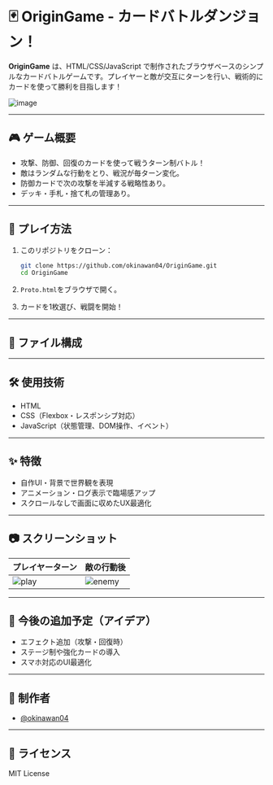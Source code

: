 # 🃏 OriginGame - カードバトルダンジョン！

**OriginGame** は、HTML/CSS/JavaScript で制作されたブラウザベースのシンプルなカードバトルゲームです。プレイヤーと敵が交互にターンを行い、戦術的にカードを使って勝利を目指します！

![image](https://github.com/user-attachments/assets/dcb30484-c7b6-4e0d-89c0-0eeb7d05628c)


---

## 🎮 ゲーム概要

- 攻撃、防御、回復のカードを使って戦うターン制バトル！
- 敵はランダムな行動をとり、戦況が毎ターン変化。
- 防御カードで次の攻撃を半減する戦略性あり。
- デッキ・手札・捨て札の管理あり。

---

## 🚀 プレイ方法

1. このリポジトリをクローン：
    ```bash
    git clone https://github.com/okinawan04/OriginGame.git
    cd OriginGame
    ```

2. `Proto.html`をブラウザで開く。

3. カードを1枚選び、戦闘を開始！

---

## 📁 ファイル構成


---

## 🛠️ 使用技術

- HTML
- CSS（Flexbox・レスポンシブ対応）
- JavaScript（状態管理、DOM操作、イベント）

---

## ✨ 特徴

- 自作UI・背景で世界観を表現
- アニメーション・ログ表示で臨場感アップ
- スクロールなしで画面に収めたUX最適化

---

## 📷 スクリーンショット

| プレイヤーターン | 敵の行動後 |
|------------------|------------|
| ![play](./images/screenshot1.png) | ![enemy](./images/screenshot2.png) |

---

## 🧩 今後の追加予定（アイデア）

- エフェクト追加（攻撃・回復時）
- ステージ制や強化カードの導入
- スマホ対応のUI最適化

---

## 👤 制作者

- [@okinawan04](https://github.com/okinawan04)

---

## 📄 ライセンス

MIT License

